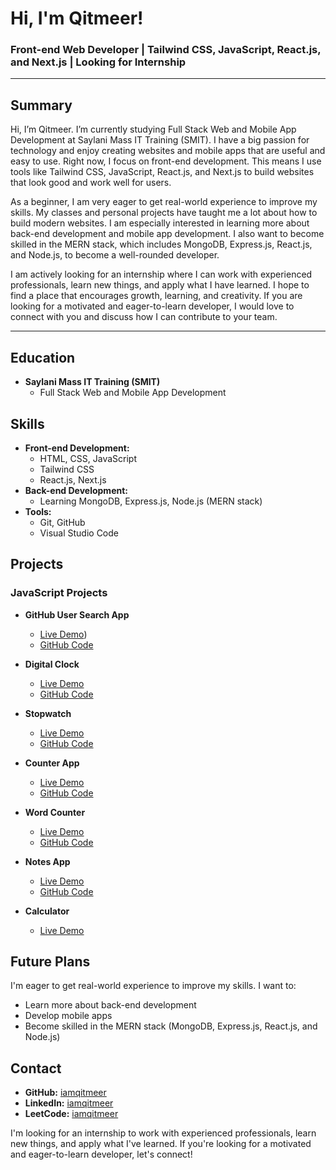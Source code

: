 # Hi, I'm Qitmeer!

### Front-end Web Developer | Tailwind CSS, JavaScript, React.js, and Next.js | Looking for Internship

---

## Summary

Hi, I’m Qitmeer. I’m currently studying Full Stack Web and Mobile App Development at Saylani Mass IT Training (SMIT). I have a big passion for technology and enjoy creating websites and mobile apps that are useful and easy to use. Right now, I focus on front-end development. This means I use tools like Tailwind CSS, JavaScript, React.js, and Next.js to build websites that look good and work well for users.

As a beginner, I am very eager to get real-world experience to improve my skills. My classes and personal projects have taught me a lot about how to build modern websites. I am especially interested in learning more about back-end development and mobile app development. I also want to become skilled in the MERN stack, which includes MongoDB, Express.js, React.js, and Node.js, to become a well-rounded developer.

I am actively looking for an internship where I can work with experienced professionals, learn new things, and apply what I have learned. I hope to find a place that encourages growth, learning, and creativity. If you are looking for a motivated and eager-to-learn developer, I would love to connect with you and discuss how I can contribute to your team.

---

## Education
- **Saylani Mass IT Training (SMIT)**
  - Full Stack Web and Mobile App Development

## Skills
- **Front-end Development:**
  - HTML, CSS, JavaScript
  - Tailwind CSS
  - React.js, Next.js
- **Back-end Development:**
  - Learning MongoDB, Express.js, Node.js (MERN stack)
- **Tools:**
  - Git, GitHub
  - Visual Studio Code

## Projects
### JavaScript Projects
- **GitHub User Search App**
  - [Live Demo](https://github-user-search-tau.vercel.app/))
  - [GitHub Code](https://github.com/iamqitmeer/Zero-To-Hero-In-JS/tree/main/Mini%20Projects/Github%20User%20Search%20App)

- **Digital Clock**
  - [Live Demo](https://lnkd.in/dDj44iXF)
  - [GitHub Code](https://lnkd.in/dTUTUvMV)

- **Stopwatch**
  - [Live Demo](https://lnkd.in/dDEZiND3)
  - [GitHub Code](https://lnkd.in/dHttx2TT)

- **Counter App**
  - [Live Demo](https://lnkd.in/dKzUQHR6)
  - [GitHub Code](https://lnkd.in/dW2hacZz)

- **Word Counter**
  - [Live Demo](https://javascript-word-counter.netlify.app/)
  - [GitHub Code](https://github.com/iamqitmeer/Zero-To-Hero-In-JS/tree/main/Mini%20Projects/Word%20Counter)

- **Notes App**
  - [Live Demo](https://notes-app-javascipt.netlify.app/)
  - [GitHub Code](https://github.com/iamqitmeer/Zero-To-Hero-In-JS/tree/main/Mini%20Projects/Notes%20App%20With%20Authentication)

- **Calculator**
  - [Live Demo](https://calculator-by-qitmeer.netlify.app/)

## Future Plans
I'm eager to get real-world experience to improve my skills. I want to:
- Learn more about back-end development
- Develop mobile apps
- Become skilled in the MERN stack (MongoDB, Express.js, React.js, and Node.js)

## Contact
- **GitHub:** [iamqitmeer](https://github.com/iamqitmeer)
- **LinkedIn:** [iamqitmeer](https://www.linkedin.com/in/iamqitmeer/)
- **LeetCode:** [iamqitmeer](https://leetcode.com/iamqitmeer/)

I'm looking for an internship to work with experienced professionals, learn new things, and apply what I've learned. If you're looking for a motivated and eager-to-learn developer, let's connect!

